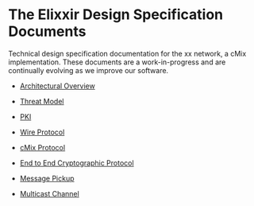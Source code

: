# The Elixxir Design Specification Documents

Technical design specification documentation for the xx network, a cMix implementation.
These documents are a work-in-progress and are continually evolving as we improve
our software.


   - [Architectural Overview](architecture.md)

   - [Threat Model](threat_model.md)
   
   - [PKI](pki.md)
   
   - [Wire Protocol](wire.md)
   
   - [cMix Protocol](cmix.md)
   
   - [End to End Cryptographic Protocol](end_to_end.md)

   - [Message Pickup](message_pickup.md)

   - [Multicast Channel](multicast_channel.md)
